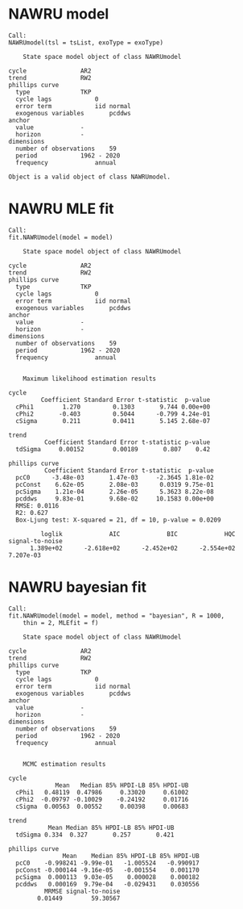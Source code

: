 # NAWRU model

    Call:
    NAWRUmodel(tsl = tsList, exoType = exoType)
    
    	State space model object of class NAWRUmodel
    
    cycle 				AR2
    trend 				RW2
    phillips curve
      type 				TKP
      cycle lags 			0
      error term			iid normal
      exogenous variables		pcddws
    anchor
      value 			-
      horizon 			-
    dimensions
      number of observations	59
      period 			1962 - 2020
      frequency 			annual
    
    Object is a valid object of class NAWRUmodel.

# NAWRU MLE fit

    Call:
    fit.NAWRUmodel(model = model)
    
    	State space model object of class NAWRUmodel
    
    cycle 				AR2
    trend 				RW2
    phillips curve
      type 				TKP
      cycle lags 			0
      error term			iid normal
      exogenous variables		pcddws
    anchor
      value 			-
      horizon 			-
    dimensions
      number of observations	59
      period 			1962 - 2020
      frequency 			annual
    
    
    	Maximum likelihood estimation results
    
    cycle
             Coefficient Standard Error t-statistic  p-value
      cPhi1        1.270         0.1303       9.744 0.00e+00
      cPhi2       -0.403         0.5044      -0.799 4.24e-01
      cSigma       0.211         0.0411       5.145 2.68e-07
    
    trend
              Coefficient Standard Error t-statistic p-value
      tdSigma     0.00152        0.00189       0.807    0.42
    
    phillips curve
              Coefficient Standard Error t-statistic  p-value
      pcC0      -3.48e-03       1.47e-03     -2.3645 1.81e-02
      pcConst    6.62e-05       2.08e-03      0.0319 9.75e-01
      pcSigma    1.21e-04       2.26e-05      5.3623 8.22e-08
      pcddws     9.83e-01       9.68e-02     10.1583 0.00e+00
      RMSE: 0.0116
      R2: 0.627
      Box-Ljung test: X-squared = 21, df = 10, p-value = 0.0209
    
             loglik             AIC             BIC             HQC signal-to-noise 
          1.389e+02      -2.618e+02      -2.452e+02      -2.554e+02       7.207e-03 

# NAWRU bayesian fit

    Call:
    fit.NAWRUmodel(model = model, method = "bayesian", R = 1000, 
        thin = 2, MLEfit = f)
    
    	State space model object of class NAWRUmodel
    
    cycle 				AR2
    trend 				RW2
    phillips curve
      type 				TKP
      cycle lags 			0
      error term			iid normal
      exogenous variables		pcddws
    anchor
      value 			-
      horizon 			-
    dimensions
      number of observations	59
      period 			1962 - 2020
      frequency 			annual
    
    
    	MCMC estimation results
    
    cycle
                 Mean   Median 85% HPDI-LB 85% HPDI-UB
      cPhi1   0.48119  0.47986     0.33020     0.61002
      cPhi2  -0.09797 -0.10029    -0.24192     0.01716
      cSigma  0.00563  0.00552     0.00398     0.00683
    
    trend
               Mean Median 85% HPDI-LB 85% HPDI-UB
      tdSigma 0.334  0.327       0.257       0.421
    
    phillips curve
                   Mean    Median 85% HPDI-LB 85% HPDI-UB
      pcC0    -0.998241 -9.99e-01   -1.005524   -0.990917
      pcConst -0.000144 -9.16e-05   -0.001554    0.001170
      pcSigma  0.000113  9.03e-05    0.000028    0.000182
      pcddws   0.000169  9.79e-04   -0.029431    0.030556
              MRMSE signal-to-noise 
            0.01449        59.30567 

